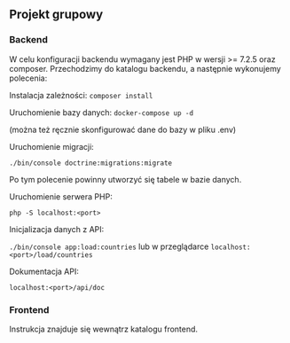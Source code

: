 ## Projekt grupowy

### Backend

W celu konfiguracji backendu wymagany jest PHP w wersji >= 7.2.5 oraz composer.
Przechodzimy do katalogu backendu, a następnie wykonujemy polecenia:

Instalacja zależności:
`composer install` 

Uruchomienie bazy danych:
`docker-compose up -d`

(można też ręcznie skonfigurować dane do bazy w pliku .env)

Uruchomienie migracji:

`./bin/console doctrine:migrations:migrate`

Po tym polecenie powinny utworzyć się tabele w bazie danych.

Uruchomienie serwera PHP:

`php -S localhost:<port>`

Inicjalizacja danych z API:

`./bin/console app:load:countries` lub w przeglądarce `localhost:<port>/load/countries`

Dokumentacja API:

`localhost:<port>/api/doc`

### Frontend

Instrukcja znajduje się wewnątrz katalogu frontend.